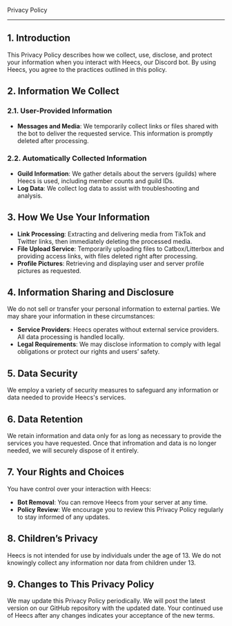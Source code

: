 Privacy Policy

---

## 1. Introduction

This Privacy Policy describes how we collect, use, disclose, and protect your information when you interact with Heecs, our Discord bot. By using Heecs, you agree to the practices outlined in this policy.

## 2. Information We Collect

### 2.1. User-Provided Information
- **Messages and Media**: We temporarily collect links or files shared with the bot to deliver the requested service. This information is promptly deleted after processing.

### 2.2. Automatically Collected Information
- **Guild Information**: We gather details about the servers (guilds) where Heecs is used, including member counts and guild IDs.
- **Log Data**: We collect log data to assist with troubleshooting and analysis.

## 3. How We Use Your Information

  - **Link Processing**: Extracting and delivering media from TikTok and Twitter links, then immediately deleting the processed media.
  - **File Upload Service**: Temporarily uploading files to Catbox/Litterbox and providing access links, with files deleted right after processing.
  - **Profile Pictures**: Retrieving and displaying user and server profile pictures as requested.

## 4. Information Sharing and Disclosure

We do not sell or transfer your personal information to external parties. We may share your information in these circumstances:

- **Service Providers**: Heecs operates without external service providers. All data processing is handled locally.
- **Legal Requirements**: We may disclose information to comply with legal obligations or protect our rights and users’ safety.

## 5. Data Security

We employ a variety of security measures to safeguard any information or data needed to provide Heecs's services.

## 6. Data Retention

We retain information and data only for as long as necessary to provide the services you have requested. Once that infromation and data is no longer needed, we will securely dispose of it entirely.

## 7. Your Rights and Choices

You have control over your interaction with Heecs:

  - **Bot Removal**: You can remove Heecs from your server at any time.
  - **Policy Review**: We encourage you to review this Privacy Policy regularly to stay informed of any updates.


## 8. Children’s Privacy

Heecs is not intended for use by individuals under the age of 13. We do not knowingly collect any information nor data from children under 13.

## 9. Changes to This Privacy Policy

We may update this Privacy Policy periodically. We will post the latest version on our GitHub repository with the updated date. Your continued use of Heecs after any changes indicates your acceptance of the new terms.
